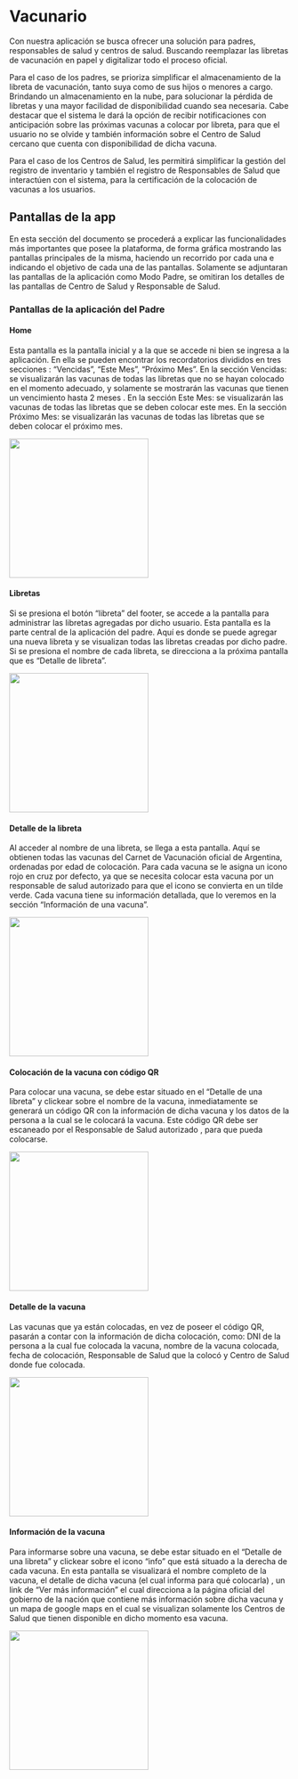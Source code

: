 # Vacunario
Con nuestra aplicación se busca ofrecer una solución para padres, responsables de salud y centros de salud. Buscando reemplazar las libretas de vacunación en papel y digitalizar todo el proceso oficial.

Para el caso de los padres, se prioriza simplificar el almacenamiento de la libreta de vacunación, tanto suya como de sus hijos o menores a cargo. Brindando un almacenamiento en la nube, para solucionar la pérdida de libretas y una mayor facilidad de disponibilidad cuando sea necesaria. Cabe destacar que el sistema le dará la opción de recibir notificaciones con anticipación sobre las próximas vacunas a colocar por libreta, para que el usuario no se olvide y también información sobre el Centro de Salud cercano que cuenta con disponibilidad de dicha vacuna.

Para el caso de los Centros de Salud, les permitirá simplificar la gestión del registro de inventario y también el registro de Responsables de Salud que interactúen con el sistema, para la certificación de la colocación de vacunas a los usuarios.
 
 ## Pantallas de la app
 
 En esta sección del documento se procederá a explicar las funcionalidades más importantes que posee la plataforma, de forma gráfica mostrando las pantallas principales de la misma, haciendo un recorrido por cada una e indicando el objetivo de cada una de las pantallas. Solamente se adjuntaran las pantallas de la aplicación como Modo Padre, se omitiran los detalles de las pantallas de Centro de Salud y Responsable de Salud.
 
 ### Pantallas de la aplicación del Padre
 
 #### Home
 Esta pantalla es la pantalla inicial y a la que se accede ni bien se ingresa a la aplicación. En ella se pueden encontrar los recordatorios divididos en tres secciones : “Vencidas”, “Este Mes”, “Próximo Mes”.
En la sección Vencidas: se visualizarán las vacunas de todas las libretas que no se hayan colocado en el momento adecuado, y solamente se mostrarán las vacunas que tienen un vencimiento hasta 2 meses .
En la sección Este Mes: se visualizarán las vacunas de todas las libretas que se deben colocar este mes.
En la sección Próximo Mes: se visualizarán las vacunas de todas las libretas que se deben colocar el próximo mes.

 <img src="https://github.com/lalipognante/vacunario/blob/master/home.png" width="250">
 
 #### Libretas
 Si se presiona el botón “libreta” del footer, se accede a la pantalla para administrar las libretas agregadas por dicho usuario.
Esta pantalla es la parte central de la aplicación del padre. Aquí es donde se puede agregar una nueva libreta y se visualizan todas las libretas creadas por dicho padre.
Si se presiona el nombre de cada libreta, se direcciona a la próxima pantalla que es “Detalle de libreta”.

 <img src="https://github.com/lalipognante/vacunario/blob/master/libretas.png" width="250">
 
 #### Detalle de la libreta
 Al acceder al nombre de una libreta, se llega a esta pantalla. Aquí se obtienen todas las vacunas del Carnet de Vacunación oficial de Argentina, ordenadas por edad de colocación.
Para cada vacuna se le asigna un icono rojo en cruz por defecto, ya que se necesita colocar esta vacuna por un responsable de salud autorizado para que el icono se convierta en un tilde verde.
Cada vacuna tiene su información detallada, que lo veremos en la sección “Información de una vacuna”.

 <img src="https://github.com/lalipognante/vacunario/blob/master/detallelibreta.png" width="250">
  
 #### Colocación de la vacuna con código QR
 Para colocar una vacuna, se debe estar situado en el “Detalle de una libreta” y clickear sobre el nombre de la vacuna, inmediatamente se generará un código QR con la información de dicha vacuna y los datos de la persona a la cual se le colocará la vacuna.
Este código QR debe ser escaneado por el Responsable de Salud autorizado , para que pueda colocarse.

 <img src="https://github.com/lalipognante/vacunario/blob/master/codigoqr.png" width="250">
 
 #### Detalle de la vacuna
 Las vacunas que ya están colocadas, en vez de poseer el código QR, pasarán a contar con la información de dicha colocación, como: DNI de la persona a la cual fue colocada la vacuna, nombre de la vacuna colocada, fecha de colocación, Responsable de Salud que la colocó y Centro de Salud donde fue colocada.
 
 <img src="https://github.com/lalipognante/vacunario/blob/master/colocacion.png" width="250">
  
 #### Información de la vacuna
 Para informarse sobre una vacuna, se debe estar situado en el “Detalle de una libreta” y clickear sobre el icono “info” que está situado a la derecha de cada vacuna. En esta pantalla se visualizará el nombre completo de la vacuna, el detalle de dicha vacuna (el cual informa para qué colocarla) , un link de “Ver más información” el cual direcciona a la página oficial del gobierno de la nación que contiene más información sobre dicha vacuna y un mapa de google maps en el cual se visualizan solamente los Centros de Salud que tienen disponible en dicho momento esa vacuna.
 
 <img src="https://github.com/lalipognante/vacunario/blob/master/informacion.png" width="250">
